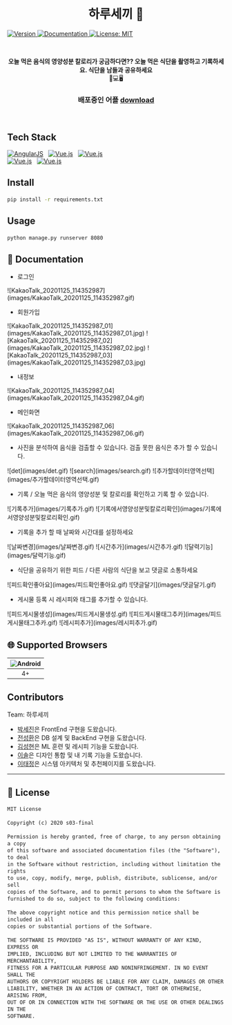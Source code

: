 <h1 align="center"> 하루세끼 👋</h1>
<p>
  <a href="https://drive.google.com/file/d/1N3IzRW76bwCpz-Kd8p0N_UpKVS93eFC9/view?usp=sharing" target="_blank">
  <img alt="Version" src="https://img.shields.io/badge/version-1.0-blue.svg?cacheSeconds=2592000" />
  </a>
  <a href="https://drive.google.com/file/d/1N3IzRW76bwCpz-Kd8p0N_UpKVS93eFC9/view?usp=sharing" target="_blank">
    <img alt="Documentation" src="https://img.shields.io/badge/documentation-yes-brightgreen.svg" />
  </a>
  <a href="#" target="_blank">
    <img alt="License: MIT" src="https://img.shields.io/badge/License-MIT-yellow.svg" />
  </a>
</p><br/>

<p align=center>
  <b>오늘 먹은 음식의 영양성분 칼로리가 궁금하다면?? 오늘 먹은 식단을 촬영하고 기록하세요. 
  식단을 남들과 공유하세요 </b><br>📱💻🖥
</p>

<h3 align=center>
배포중인 어플
  <a href="https://drive.google.com/file/d/1N3IzRW76bwCpz-Kd8p0N_UpKVS93eFC9/view?usp=sharing">download</a> 
</h3><br/>


## Tech Stack

<div>
    <a href="https://github.com/naver/egjs-flicking/blob/master/packages/ngx-flicking/README.md"><img width="45" src="https://www.manhattanmobile.com/wp-content/uploads/2018/08/react-native-workshop-1024x538.jpg" alt="AngularJS" /></a>&nbsp;&nbsp;
    <a href="https://github.com/naver/egjs-flicking/blob/master/packages/vue-flicking/README.md"><img width="45" src="https://t1.daumcdn.net/cfile/tistory/998EBC4E5B5350CC32" alt="Vue.js" /></a>&nbsp;&nbsp;
    <a href="https://github.com/naver/egjs-flicking/blob/master/packages/vue-flicking/README.md"><img width="45" src="https://t1.daumcdn.net/cfile/tistory/9987444D5AA3751837" alt="Vue.js" /></a>
</div>


<div>
    <a href="https://github.com/naver/egjs-flicking/blob/master/packages/vue-flicking/README.md"><img width="45" src="https://4.bp.blogspot.com/-brgnjo5GUa0/WLhXuAwnQII/AAAAAAAAD88/oxL3WK0wiU8zRVDAKyt1sUo37VZLo3BrQCLcB/s200/Android%2BLogo.png" alt="Vue.js" /></a>&nbsp;&nbsp;
    <a href="https://github.com/naver/egjs-flicking/blob/master/packages/vue-flicking/README.md"><img width="45" src="https://encrypted-tbn0.gstatic.com/images?q=tbn:ANd9GcRiwsw2zjytYQGtiLA4ZdKwANVx-PuYKxa2eg&usqp=CAU" alt="Vue.js" /></a>&nbsp;&nbsp;
</div>

## Install

```sh
pip install -r requirements.txt
```

## Usage

```sh
python manage.py runserver 8080
```


## 📖 Documentation

* 로그인

<div>
    ![KakaoTalk_20201125_114352987](images/KakaoTalk_20201125_114352987.gif)
</div>


* 회원가입

<div>
   ![KakaoTalk_20201125_114352987_01](images/KakaoTalk_20201125_114352987_01.jpg)
   ![KakaoTalk_20201125_114352987_02](images/KakaoTalk_20201125_114352987_02.jpg)
   ![KakaoTalk_20201125_114352987_03](images/KakaoTalk_20201125_114352987_03.jpg)
</div>


* 내정보
<div>
![KakaoTalk_20201125_114352987_04](images/KakaoTalk_20201125_114352987_04.gif)
</div>


* 메인화면
<div>
![KakaoTalk_20201125_114352987_06](images/KakaoTalk_20201125_114352987_06.gif)   
</div>


* 사진을 분석하여 음식을 검출할 수 있습니다. 검출 못한 음식은 추가 할 수 있습니다.
<div>
    ![det](images/det.gif)
    ![search](images/search.gif)
    ![추가할데이터영역선택](images/추가할데이터영역선택.gif)
</div>



* 기록 / 오늘 먹은 음식의 영양성분 및 칼로리를 확인하고 기록 할 수 있습니다. 
<div>
![기록추가](images/기록추가.gif)
![기록에서영양성분및칼로리확인](images/기록에서영양성분및칼로리확인.gif)
</div>

* 기록을 추가 할 때 날짜와 시간대를 설정하세요 

<div>
    ![날짜변경](images/날짜변경.gif)
    ![시간추가](images/시간추가.gif)
    ![달력기능](images/달력기능.gif)
</div>



* 식단을 공유하기 위한 피드 / 다른 사람의 식단을 보고 댓글로 소통하세요
<div>
![피드확인좋아요](images/피드확인좋아요.gif)
![댓글달기](images/댓글달기.gif)
</div>

* 게시물 등록 시 레시피와 태그를 추가할 수 있습니다.

<div>
![피드게시물생성](images/피드게시물생성.gif)
![피드게시물태그추카](images/피드게시물태그추카.gif)
![레시피추가](images/레시피추가.gif)
</div>

## 🌐 Supported Browsers
|<img width="40" src="https://simpleicons.org/icons/android.svg" alt="Android">|
|:---:|
|4+|



## Contributors

Team: 하루세끼
* [박세진](https://lab.ssafy.com/psj8532)은 FrontEnd 구현을 도왔습니다.
* [전성환](https://lab.ssafy.com/jeonsung02)은 DB 설계 및 BackEnd 구현을 도왔습니다.
* [김성현](https://lab.ssafy.com/tjdgus2319)은 ML 훈련 및 레시피 기능을 도왔습니다.
* [이솔](https://lab.ssafy.com/tedy55)은 디자인 통합 및 내 기록 기능을 도왔습니다.
* [이태정](https://lab.ssafy.com/taehee7590)은 시스템 아키텍처 및 추천페이지를 도왔습니다.


***
## 📜 License

```
MIT License

Copyright (c) 2020 s03-final

Permission is hereby granted, free of charge, to any person obtaining a copy
of this software and associated documentation files (the "Software"), to deal
in the Software without restriction, including without limitation the rights
to use, copy, modify, merge, publish, distribute, sublicense, and/or sell
copies of the Software, and to permit persons to whom the Software is
furnished to do so, subject to the following conditions:

The above copyright notice and this permission notice shall be included in all
copies or substantial portions of the Software.

THE SOFTWARE IS PROVIDED "AS IS", WITHOUT WARRANTY OF ANY KIND, EXPRESS OR
IMPLIED, INCLUDING BUT NOT LIMITED TO THE WARRANTIES OF MERCHANTABILITY,
FITNESS FOR A PARTICULAR PURPOSE AND NONINFRINGEMENT. IN NO EVENT SHALL THE
AUTHORS OR COPYRIGHT HOLDERS BE LIABLE FOR ANY CLAIM, DAMAGES OR OTHER
LIABILITY, WHETHER IN AN ACTION OF CONTRACT, TORT OR OTHERWISE, ARISING FROM,
OUT OF OR IN CONNECTION WITH THE SOFTWARE OR THE USE OR OTHER DEALINGS IN THE
SOFTWARE.


```